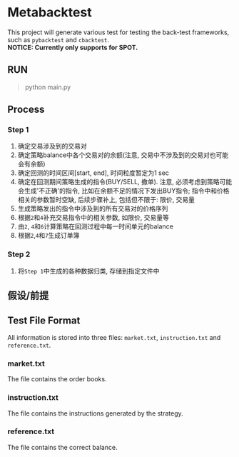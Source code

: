 # Metabacktest

This project will generate various test for testing the back-test frameworks, such as `pybacktest` and `cbacktest`.  
**NOTICE: Currently only supports for SPOT.**  

## RUN

> python main.py  

## Process

### Step 1

1. 确定交易涉及到的交易对
2. 确定策略balance中各个交易对的余额(注意, 交易中不涉及到的交易对也可能会有余额)
3. 确定回测的时间区间[start, end], 时间粒度暂定为1 sec
4. 确定在回测期间策略生成的指令(BUY/SELL, 撤单). 注意, 必须考虑到策略可能会生成'不正确'的指令, 比如在余额不足的情况下发出BUY指令; 指令中和价格相关的参数暂时空缺, 后续步骤补上, 包括但不限于: 限价, 交易量
5. 生成策略发出的指令中涉及到的所有交易对的价格序列
6. 根据`2`和`4`补充交易指令中的相关参数, 如限价, 交易量等
7. 由`2`, `4`和`6`计算策略在回测过程中每一时间单元的balance
8. 根据`2`,`4`和`7`生成订单簿

### Step 2

1. 将`Step 1`中生成的各种数据归类, 存储到指定文件中

## 假设/前提

## Test File Format

All information is stored into three files: `market.txt`, `instruction.txt` and `reference.txt`.

### market.txt

The file contains the order books.

### instruction.txt

The file contains the instructions generated by the strategy.

### reference.txt

The file contains the correct balance.
